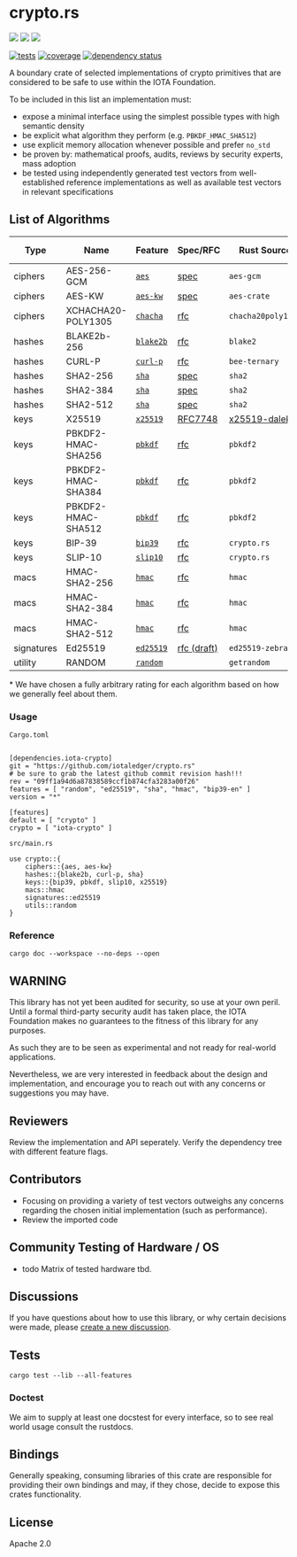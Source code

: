 # crypto.rs

[![](https://img.shields.io/crates/v/iota-crypto?style=flat-square)](https://crates.io/crates/iota-crypto)
[![](https://img.shields.io/docsrs/iota-crypto?style=flat-square)](https://docs.rs/iota-crypto/)
![](https://img.shields.io/crates/l/iota-crypto?style=flat-square)

[![tests](https://github.com/iotaledger/crypto.rs/actions/workflows/tests.yml/badge.svg)](https://github.com/iotaledger/crypto.rs/actions/workflows/tests.yml)
[![coverage](https://coveralls.io/repos/github/iotaledger/crypto.rs/badge.svg?branch=dev)](https://coveralls.io/github/iotaledger/crypto.rs?branch=dev)
[![dependency status](https://deps.rs/repo/github/iotaledger/crypto.rs/status.svg)](https://deps.rs/repo/github/iotaledger/crypto.rs)

A boundary crate of selected implementations of crypto primitives that are considered to be safe to use within the IOTA Foundation.

To be included in this list an implementation must:
* expose a minimal interface using the simplest possible types with high semantic density
* be explicit what algorithm they perform (e.g. `PBKDF_HMAC_SHA512`)
* use explicit memory allocation whenever possible and prefer `no_std`
* be proven by: mathematical proofs, audits, reviews by security experts, mass adoption
* be tested using independently generated test vectors from well-established reference implementations as well as available test vectors in relevant specifications

## List of Algorithms

| Type | Name | Feature | Spec/RFC | Rust Source | Test Source | Rating* |
| - | - | - | - | - | - | - |
| ciphers     | AES-256-GCM        | [`aes`](/src/ciphers/aes.rs)        | [spec][AES-GCM-SPEC]       | `aes-gcm`          | [nist][AES-GCM-TEST]     | ★★★☆☆ |
| ciphers     | AES-KW        | [`aes-kw`](/src/ciphers/aes_kw.rs)        | [spec][AES-GCM-SPEC]       | `aes-crate`          | [nist][AES-GCM-TEST]     | ★★★☆☆ |
| ciphers     | XCHACHA20-POLY1305 | [`chacha`](/src/ciphers/chacha.rs)  | [rfc][XCHACHA-RFC]         | `chacha20poly1305` | [official][XCHACHA-TEST] | ★★★★★ |
| hashes       | BLAKE2b-256        | [`blake2b`](/src/hashes/blake2b.rs) | [rfc][BLAKE2B-RFC]         | `blake2`           | [official][BLAKE2B-TEST] | ★★★★☆ |
| hashes       | CURL-P             | [`curl-p`](/src/hashes/curl_p.rs)   | [rfc][CURL-RFC]            | `bee-ternary`      | official                 | ★★☆☆☆ |
| hashes       | SHA2-256           | [`sha`](/src/hashes/sha.rs)         | [spec][SHA2-SPEC]          | `sha2`             | [nist][SHA2-TEST]        | ★★★★★ |
| hashes       | SHA2-384           | [`sha`](/src/hashes/sha.rs)         | [spec][SHA2-SPEC]          | `sha2`             | [nist][SHA2-TEST]        | ★★★★★ |
| hashes       | SHA2-512           | [`sha`](/src/hashes/sha.rs)         | [spec][SHA2-SPEC]          | `sha2`             | [nist][SHA2-TEST]        | ★★★★★ |
| keys | X25519 | [`x25519`](/src/x25519.rs) | [RFC7748](https://tools.ietf.org/html/rfc7748) | [x25519-dalek](https://github.com/dalek-cryptography/x25519-dalek) | official | ★★★★★ |
| keys | PBKDF2-HMAC-SHA256 | [`pbkdf`](/src/keys/pbkdf.rs)       | [rfc][PBKDF-RFC]           | `pbkdf2`           | self                     | ★★★★☆ |
| keys | PBKDF2-HMAC-SHA384 | [`pbkdf`](/src/keys/pbkdf.rs)       | [rfc][PBKDF-RFC]           | `pbkdf2`           | self                     | ★★★★☆ |
| keys | PBKDF2-HMAC-SHA512 | [`pbkdf`](/src/keys/pbkdf.rs)       | [rfc][PBKDF-RFC]           | `pbkdf2`           | self                     | ★★★★☆ |
| keys | BIP-39             | [`bip39`](/src/keys/bip39.rs)            | [rfc][BIP39-RFC]           | `crypto.rs`        | [multilang][BIP39-TEST]  | ★★☆☆☆ |
| keys | SLIP-10            | [`slip10`]()                    | [rfc][SLIP10-RFC]          | `crypto.rs`    | self                     | ★★☆☆☆ |
| macs        | HMAC-SHA2-256      | [`hmac`](/src/macs/hmac.rs)         | [rfc][HMAC-RFC]            | `hmac`             | [official][HMAC-TEST]    | ★★★★☆ |
| macs        | HMAC-SHA2-384      | [`hmac`](/src/macs/hmac.rs)         | [rfc][HMAC-RFC]            | `hmac`             | [official][HMAC-TEST]    | ★★★★☆ |
| macs        | HMAC-SHA2-512      | [`hmac`](/src/macs/hmac.rs)         | [rfc][HMAC-RFC]            | `hmac`             | [official][HMAC-TEST]    | ★★★★☆ |
| signatures  | Ed25519            | [`ed25519`](/src/signatures/ed25519.rs)        | [rfc (draft)][ED25519-RFC] | `ed25519-zebra`    | extended                 | ★★★★☆ |
| utility    |  RANDOM                  | [`random`](/src/utils/rand.rs)              |                            | `getrandom`        | math                     | ★★★★★ |


\* We have chosen a fully arbitrary rating for each algorithm based on how we generally feel about them.

### Usage
`Cargo.toml`
```

[dependencies.iota-crypto]
git = "https://github.com/iotaledger/crypto.rs"
# be sure to grab the latest github commit revision hash!!!
rev = "09ff1a94d6a87838589ccf1b874cfa3283a00f26"
features = [ "random", "ed25519", "sha", "hmac", "bip39-en" ]
version = "*"

[features]
default = [ "crypto" ]
crypto = [ "iota-crypto" ]
```

`src/main.rs`
```
use crypto::{
    ciphers::{aes, aes-kw}
    hashes::{blake2b, curl-p, sha}
    keys::{bip39, pbkdf, slip10, x25519}
    macs::hmac
    signatures::ed25519
    utils::random
}
```

### Reference
```
cargo doc --workspace --no-deps --open
```
## WARNING
This library has not yet been audited for security, so use at your own peril.
Until a formal third-party security audit has taken place, the IOTA Foundation makes no guarantees to the fitness of this library for any purposes.

As such they are to be seen as experimental and not ready for real-world applications.

Nevertheless, we are very interested in feedback about the design and implementation,
and encourage you to reach out with any concerns or suggestions you may have.

## Reviewers
Review the implementation and API seperately. Verify the dependency tree with different feature flags.

## Contributors
- Focusing on providing a variety of test vectors outweighs any concerns regarding the chosen initial implementation (such as performance).
- Review the imported code

## Community Testing of Hardware / OS
- todo Matrix of tested hardware tbd.


## Discussions
If you have questions about how to use this library, or why certain decisions were made, please [create a new discussion](https://github.com/iotaledger/crypto.rs/discussions).


## Tests

```
cargo test --lib --all-features
```
### Doctest
We aim to supply at least one docstest for every interface, so to see real world usage consult the rustdocs.


## Bindings
Generally speaking, consuming libraries of this crate are responsible for providing their own bindings and may, if they chose, decide to expose this crates functionality.


## License
Apache 2.0

[//]: # (sources)

[AES-GCM-SPEC]: https://csrc.nist.gov/CSRC/media/Projects/Cryptographic-Algorithm-Validation-Program/documents/mac/gcmvs.pdf
[AES-GCM-TEST]: https://csrc.nist.gov/Projects/Cryptographic-Algorithm-Validation-Program/CAVP-TESTING-BLOCK-CIPHER-MODES#GCMVS

[XCHACHA-RFC]: https://tools.ietf.org/html/draft-arciszewski-xchacha-03
[XCHACHA-TEST]: https://tools.ietf.org/html/draft-arciszewski-xchacha-03#appendix-A.3

[SHA2-SPEC]: https://csrc.nist.gov/CSRC/media/Projects/Cryptographic-Algorithm-Validation-Program/documents/shs/SHAVS.pdf
[SHA2-TEST]: https://csrc.nist.gov/Projects/Cryptographic-Algorithm-Validation-Program/Secure-Hashing#shavs

[CURL-RFC]: https://github.com/iotaledger/bee-rfcs/blob/master/text/0034-ternary-hash.md

[BLAKE2B-RFC]: https://tools.ietf.org/html/rfc7693
[BLAKE2B-TEST]: https://github.com/BLAKE2/BLAKE2/tree/master/testvectors

[HMAC-RFC]: https://tools.ietf.org/html/rfc4231
[HMAC-TEST]: https://tools.ietf.org/html/rfc4231#section-4.2

[ED25519-RFC]: https://github.com/iotaledger/protocol-rfcs/pull/28

[PBKDF-RFC]: https://tools.ietf.org/html/rfc2898

[BIP39-RFC]: https://github.com/bitcoin/bips/blob/master/bip-0039.mediawiki
[BIP39-TEST]: https://github.com/bip32JP/bip32JP.github.io/blob/master/test_JP_BIP39.json

[SLIP10-RFC]: https://github.com/satoshilabs/slips/blob/master/slip-0010.md
